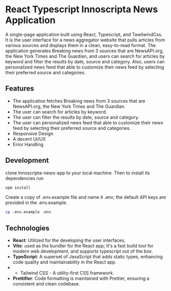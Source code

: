 # React Typescript Innoscripta News Application

A single-page application built using React, Typescript, and TawilwindCss. It is the user interface for a news aggregator website that pulls articles from various sources and displays them in a clean,
easy-to-read format.
The application generates Breaking news from 3 sources that are NewsAPI.org, the New York Times and The Guardian, and users can search for articles by keyword and filter the results by date, source and category.
Also, users can personalized news feed that able to customize their news feed by selecting their preferred source and categories.

## Features

- The application fetches Breaking news from 3 sources that are NewsAPI.org, the New York Times and The Guardian.
- The user can search for articles by keyword.
- The user can filter the results by date, source and category.
- The user can personalized news feed that able to customize their news feed by selecting their preferred source and categories.
- Responsive Design
- A decent UI/UX
- Error Handling

## Development

clone Innoscripta-news-app to your local machine. Then
to install its dependencies run

```sh
npm install
```

Create a copy of .env.example file and name it .env; the default API keys are provided in the .env.example.

```sh
cp .env.example .env
```

## Technologies

- **React**: Utilized for the developing the user interfaces.
- **Vite**: used as the bundler for the React app; It's a fast build tool for modern web development, and supports typescript out of the box.
- **TypeScript**: A superset of JavaScript that adds static types, enhancing code quality and maintainability in the React app.
- - Tailwind CSS - A utility-first CSS framework.
- **Prettifier**: Code formatting is maintained with Prettier, ensuring a consistent and clean codebase.
